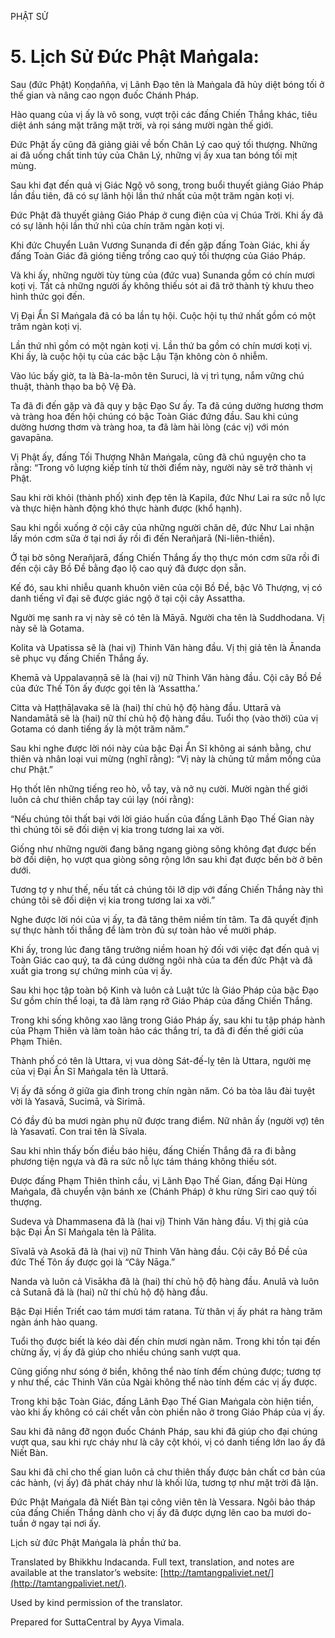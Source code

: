  

PHẬT SỬ

# 5\. ­Lịch Sử Đức Phật Maṅgala:

Sau (đức Phật) Koṇḍañña, vị Lãnh Đạo tên là Maṅgala đã hủy diệt bóng tối ở thế gian và nâng cao ngọn đuốc Chánh Pháp.

Hào quang của vị ấy là vô song, vượt trội các đấng Chiến Thắng khác, tiêu diệt ánh sáng mặt trăng mặt trời, và rọi sáng mười ngàn thế giới.

Đức Phật ấy cũng đã giảng giải về bốn Chân Lý cao quý tối thượng. Những ai đã uống chất tinh túy của Chân Lý, những vị ấy xua tan bóng tối mịt mùng.

Sau khi đạt đến quả vị Giác Ngộ vô song, trong buổi thuyết giảng Giáo Pháp lần đầu tiên, đã có sự lãnh hội lần thứ nhất của một trăm ngàn koṭi vị.

Đức Phật đã thuyết giảng Giáo Pháp ở cung điện của vị Chúa Trời. Khi ấy đã có sự lãnh hội lần thứ nhì của chín trăm ngàn koṭi vị.

Khi đức Chuyển Luân Vương Sunanda đi đến gặp đấng Toàn Giác, khi ấy đấng Toàn Giác đã gióng tiếng trống cao quý tối thượng của Giáo Pháp.

Và khi ấy, những người tùy tùng của (đức vua) Sunanda gồm có chín mươi koṭi vị. Tất cả những người ấy không thiếu sót ai đã trở thành tỳ khưu theo hình thức gọi đến.

Vị Đại Ẩn Sĩ Maṅgala đã có ba lần tụ hội. Cuộc hội tụ thứ nhất gồm có một trăm ngàn koṭi vị.

Lần thứ nhì gồm có một ngàn koṭi vị. Lần thứ ba gồm có chín mươi koṭi vị. Khi ấy, là cuộc hội tụ của các bậc Lậu Tận không còn ô nhiễm.

Vào lúc bấy giờ, ta là Bà-la-môn tên Suruci, là vị trì tụng, nắm vững chú thuật, thành thạo ba bộ Vệ Đà.

Ta đã đi đến gặp và đã quy y bậc Đạo Sư ấy. Ta đã cúng dường hương thơm và tràng hoa đến hội chúng có bậc Toàn Giác đứng đầu. Sau khi cúng dường hương thơm và tràng hoa, ta đã làm hài lòng (các vị) với món gavapāna.

Vị Phật ấy, đấng Tối Thượng Nhân Maṅgala, cũng đã chú nguyện cho ta rằng: “Trong vô lượng kiếp tính từ thời điểm này, người này sẽ trở thành vị Phật.

Sau khi rời khỏi (thành phố) xinh đẹp tên là Kapila, đức Như Lai ra sức nỗ lực và thực hiện hành động khó thực hành được (khổ hạnh).

Sau khi ngồi xuống ở cội cây của những người chăn dê, đức Như Lai nhận lấy món cơm sữa ở tại nơi ấy rồi đi đến Nerañjarā (Ni-liên-thiền).

Ở tại bờ sông Nerañjarā, đấng Chiến Thắng ấy thọ thực món cơm sữa rồi đi đến cội cây Bồ Đề bằng đạo lộ cao quý đã được dọn sẵn.

Kế đó, sau khi nhiễu quanh khuôn viên của cội Bồ Đề, bậc Vô Thượng, vị có danh tiếng vĩ đại sẽ được giác ngộ ở tại cội cây Assattha.

Người mẹ sanh ra vị này sẽ có tên là Māyā. Người cha tên là Suddhodana. Vị này sẽ là Gotama.

Kolita và Upatissa sẽ là (hai vị) Thinh Văn hàng đầu. Vị thị giả tên là Ānanda sẽ phục vụ đấng Chiến Thắng ấy.

Khemā và Uppalavaṇṇā sẽ là (hai vị) nữ Thinh Văn hàng đầu. Cội cây Bồ Đề của đức Thế Tôn ấy được gọi tên là ‘Assattha.’

Citta và Haṭṭhāḷavaka sẽ là (hai) thí chủ hộ độ hàng đầu. Uttarā và Nandamātā sẽ là (hai) nữ thí chủ hộ độ hàng đầu. Tuổi thọ (vào thời) của vị Gotama có danh tiếng ấy là một trăm năm.”

Sau khi nghe được lời nói này của bậc Đại Ẩn Sĩ không ai sánh bằng, chư thiên và nhân loại vui mừng (nghĩ rằng): “Vị này là chủng tử mầm mống của chư Phật.”

Họ thốt lên những tiếng reo hò, vỗ tay, và nở nụ cười. Mười ngàn thế giới luôn cả chư thiên chắp tay cúi lạy (nói rằng):

“Nếu chúng tôi thất bại với lời giáo huấn của đấng Lãnh Đạo Thế Gian này thì chúng tôi sẽ đối diện vị kia trong tương lai xa vời.

Giống như những người đang băng ngang giòng sông không đạt được bến bờ đối diện, họ vượt qua giòng sông rộng lớn sau khi đạt được bến bờ ở bên dưới.

Tương tợ y như thế, nếu tất cả chúng tôi lỡ dịp với đấng Chiến Thắng này thì chúng tôi sẽ đối diện vị kia trong tương lai xa vời.”

Nghe được lời nói của vị ấy, ta đã tăng thêm niềm tín tâm. Ta đã quyết định sự thực hành tối thắng để làm tròn đủ sự toàn hảo về mười pháp.

Khi ấy, trong lúc đang tăng trưởng niềm hoan hỷ đối với việc đạt đến quả vị Toàn Giác cao quý, ta đã cúng dường ngôi nhà của ta đến đức Phật và đã xuất gia trong sự chứng minh của vị ấy.

Sau khi học tập toàn bộ Kinh và luôn cả Luật tức là Giáo Pháp của bậc Đạo Sư gồm chín thể loại, ta đã làm rạng rỡ Giáo Pháp của đấng Chiến Thắng.

Trong khi sống không xao lãng trong Giáo Pháp ấy, sau khi tu tập pháp hành của Phạm Thiên và làm toàn hảo các thắng trí, ta đã đi đến thế giới của Phạm Thiên.

Thành phố có tên là Uttara, vị vua dòng Sát-đế-lỵ tên là Uttara, người mẹ của vị Đại Ẩn Sĩ Maṅgala tên là Uttarā.

Vị ấy đã sống ở giữa gia đình trong chín ngàn năm. Có ba tòa lâu đài tuyệt vời là Yasavā, Sucimā, và Sirimā.

Có đầy đủ ba mươi ngàn phụ nữ được trang điểm. Nữ nhân ấy (người vợ) tên là Yasavatī. Con trai tên là Sīvala.

Sau khi nhìn thấy bốn điều báo hiệu, đấng Chiến Thắng đã ra đi bằng phương tiện ngựa và đã ra sức nỗ lực tám tháng không thiếu sót.

Được đấng Phạm Thiên thỉnh cầu, vị Lãnh Đạo Thế Gian, đấng Đại Hùng Maṅgala, đã chuyển vận bánh xe (Chánh Pháp) ở khu rừng Siri cao quý tối thượng.

Sudeva và Dhammasena đã là (hai vị) Thinh Văn hàng đầu. Vị thị giả của bậc Đại Ẩn Sĩ Maṅgala tên là Pālita.

Sīvalā và Asokā đã là (hai vị) nữ Thinh Văn hàng đầu. Cội cây Bồ Đề của đức Thế Tôn ấy được gọi là “Cây Nāga.”

Nanda và luôn cả Visākha đã là (hai) thí chủ hộ độ hàng đầu. Anulā và luôn cả Sutanā đã là (hai) nữ thí chủ hộ độ hàng đầu.

Bậc Đại Hiền Triết cao tám mươi tám ratana. Từ thân vị ấy phát ra hàng trăm ngàn ánh hào quang.

Tuổi thọ được biết là kéo dài đến chín mươi ngàn năm. Trong khi tồn tại đến chừng ấy, vị ấy đã giúp cho nhiều chúng sanh vượt qua.

Cũng giống như sóng ở biển, không thể nào tính đếm chúng được; tương tợ y như thế, các Thinh Văn của Ngài không thể nào tính đếm các vị ấy được.

Trong khi bậc Toàn Giác, đấng Lãnh Đạo Thế Gian Maṅgala còn hiện tiền, vào khi ấy không có cái chết vẫn còn phiền não ở trong Giáo Pháp của vị ấy.

Sau khi đã nâng đỡ ngọn đuốc Chánh Pháp, sau khi đã giúp cho đại chúng vượt qua, sau khi rực cháy như là cây cột khói, vị có danh tiếng lớn lao ấy đã Niết Bàn.

Sau khi đã chỉ cho thế gian luôn cả chư thiên thấy được bản chất cơ bản của các hành, (vị ấy) đã phát cháy như là khối lửa, tương tợ như mặt trời đã lặn.

Đức Phật Maṅgala đã Niết Bàn tại công viên tên là Vessara. Ngôi bảo tháp của đấng Chiến Thắng dành cho vị ấy đã được dựng lên cao ba mươi do-tuần ở ngay tại nơi ấy.

Lịch sử đức Phật Maṅgala là phần thứ ba.

Translated by Bhikkhu Indacanda. Full text, translation, and notes are available at the translator’s website: [http://tamtangpaliviet.net/](http://tamtangpaliviet.net/).

Used by kind permission of the translator.

Prepared for SuttaCentral by Ayya Vimala.